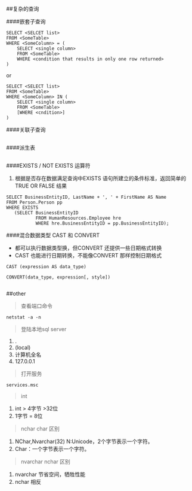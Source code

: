 ##复杂的查询


####嵌套子查询

```
SELECT <SELCET list>
FROM <SomeTable>
WHERE <SomeColumn> = (
    SELECT <single column>
    FROM <SomeTable>
    WHERE <condition that results in only one row returned>
)
```
or

```
SELECT <SELECT list>
FROM <SomeTable>
WHERE <SomeColumn> IN (
    SELECT <single column>
    FROM <SomeTable> 
    [WHERE <cndition>]
)
```


####关联子查询

```

```

####派生表

```
```
####EXISTS / NOT EXISTS 运算符 
1. 根据是否存在数据满足查询中EXISTS 语句所建立的条件标准，返回简单的TRUE OR FALSE 结果

```
SELECT BusinessEntityID, LastName + ', ' + FirstName AS Name
FROM Person.Person pp
WHERE EXISTS
   (SELECT BusinessEntityID 
           FROM HumanResources.Employee hre
           WHERE hre.BusinessEntityID = pp.BusinessEntityID);
```


####混合数据类型 CAST 和 CONVERT
* 都可以执行数据类型换，但CONVERT 还提供一些日期格式转换
* CAST 也能进行日期转换，不能像CONVERT 那样控制日期格式

```
CAST (expression AS data_type)

CONVERT(data_type, expression[, style])


```


##other

>查看端口命令

```
netstat -a -n
```

>登陆本地sql server
1. .
2. (local)
3. 计算机全名
4. 127.0.0.1

>打开服务

```
services.msc
```

>int 
1. int > 4字节 >32位
2. 1字节 = 8位


>nchar char 区别
1. NChar,Nvarchar(32)  	N:Unicode，2个字节表示一个字符。
2. Char：一个字节表示一个字符。

>nvarchar nchar 区别
1. nvarchar 节省空间，牺牲性能
2. nchar    相反


